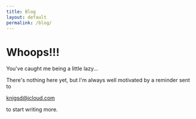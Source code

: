 ```yaml
---
title: Blog
layout: default
permalink: /blog/
---
```

<h1 class="center">
Whoops!!!
</h1>
<p class="center">
You've caught me being a little lazy...

There's nothing here yet, but I'm always well motivated by a reminder sent to
</p>
<p class="center">
<a href="mailto:knigsd@icloud.com">knigsd@icloud.com</a>
<p>

<p class="center">
to start writing more.
</p>